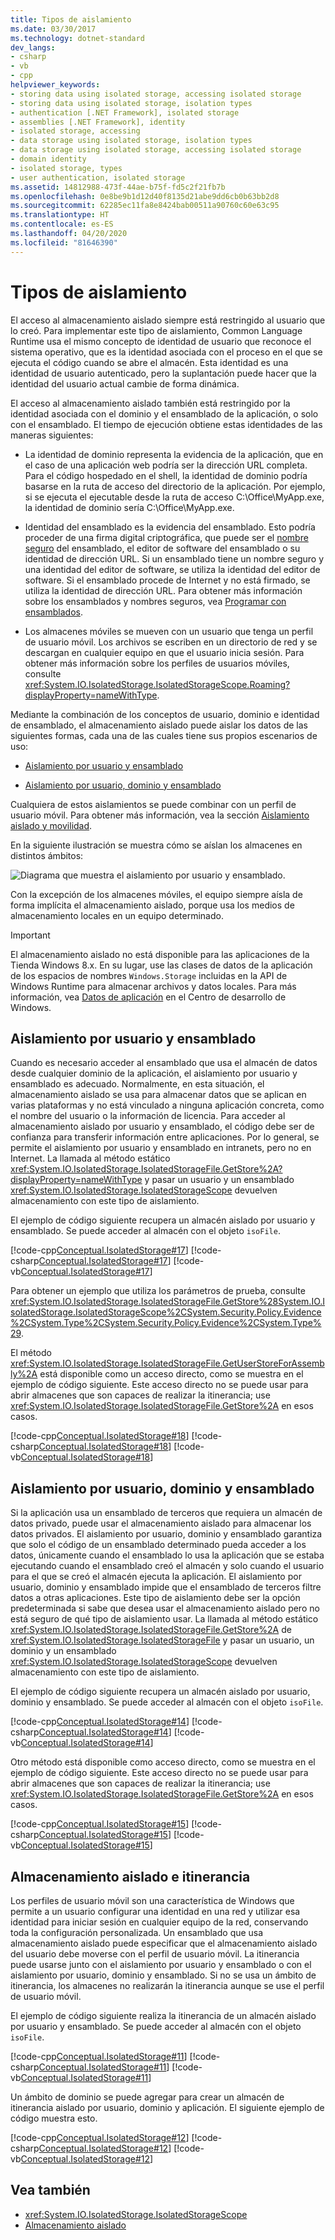 ```yaml
---
title: Tipos de aislamiento
ms.date: 03/30/2017
ms.technology: dotnet-standard
dev_langs:
- csharp
- vb
- cpp
helpviewer_keywords:
- storing data using isolated storage, accessing isolated storage
- storing data using isolated storage, isolation types
- authentication [.NET Framework], isolated storage
- assemblies [.NET Framework], identity
- isolated storage, accessing
- data storage using isolated storage, isolation types
- data storage using isolated storage, accessing isolated storage
- domain identity
- isolated storage, types
- user authentication, isolated storage
ms.assetid: 14812988-473f-44ae-b75f-fd5c2f21fb7b
ms.openlocfilehash: 0e8be9b1d12d40f8135d21abe9dd6cb0b63bb2d8
ms.sourcegitcommit: 62285ec11fa8e8424bab00511a90760c60e63c95
ms.translationtype: HT
ms.contentlocale: es-ES
ms.lasthandoff: 04/20/2020
ms.locfileid: "81646390"
---
```

# <a name="types-of-isolation"></a>Tipos de aislamiento
El acceso al almacenamiento aislado siempre está restringido al usuario que lo creó. Para implementar este tipo de aislamiento, Common Language Runtime usa el mismo concepto de identidad de usuario que reconoce el sistema operativo, que es la identidad asociada con el proceso en el que se ejecuta el código cuando se abre el almacén. Esta identidad es una identidad de usuario autenticado, pero la suplantación puede hacer que la identidad del usuario actual cambie de forma dinámica.  
  
 El acceso al almacenamiento aislado también está restringido por la identidad asociada con el dominio y el ensamblado de la aplicación, o solo con el ensamblado. El tiempo de ejecución obtiene estas identidades de las maneras siguientes:  
  
- La identidad de dominio representa la evidencia de la aplicación, que en el caso de una aplicación web podría ser la dirección URL completa. Para el código hospedado en el shell, la identidad de dominio podría basarse en la ruta de acceso del directorio de la aplicación. Por ejemplo, si se ejecuta el ejecutable desde la ruta de acceso C:\Office\MyApp.exe, la identidad de dominio sería C:\Office\MyApp.exe.  
  
- Identidad del ensamblado es la evidencia del ensamblado. Esto podría proceder de una firma digital criptográfica, que puede ser el [nombre seguro](../assembly/strong-named.md) del ensamblado, el editor de software del ensamblado o su identidad de dirección URL. Si un ensamblado tiene un nombre seguro y una identidad del editor de software, se utiliza la identidad del editor de software. Si el ensamblado procede de Internet y no está firmado, se utiliza la identidad de dirección URL. Para obtener más información sobre los ensamblados y nombres seguros, vea [Programar con ensamblados](../assembly/index.md).  
  
- Los almacenes móviles se mueven con un usuario que tenga un perfil de usuario móvil. Los archivos se escriben en un directorio de red y se descargan en cualquier equipo en que el usuario inicia sesión. Para obtener más información sobre los perfiles de usuarios móviles, consulte <xref:System.IO.IsolatedStorage.IsolatedStorageScope.Roaming?displayProperty=nameWithType>.  
  
 Mediante la combinación de los conceptos de usuario, dominio e identidad de ensamblado, el almacenamiento aislado puede aislar los datos de las siguientes formas, cada una de las cuales tiene sus propios escenarios de uso:  
  
- [Aislamiento por usuario y ensamblado](#UserAssembly)  
  
- [Aislamiento por usuario, dominio y ensamblado](#UserDomainAssembly)  
  
 Cualquiera de estos aislamientos se puede combinar con un perfil de usuario móvil. Para obtener más información, vea la sección [Aislamiento aislado y movilidad](#Roaming).  
  
 En la siguiente ilustración se muestra cómo se aíslan los almacenes en distintos ámbitos:  
  
 ![Diagrama que muestra el aislamiento por usuario y ensamblado.](./media/types-of-isolation/isolated-storage-types.gif)  
  
 Con la excepción de los almacenes móviles, el equipo siempre aísla de forma implícita el almacenamiento aislado, porque usa los medios de almacenamiento locales en un equipo determinado.  
  
> [!IMPORTANT]
> El almacenamiento aislado no está disponible para las aplicaciones de la Tienda Windows 8.x. En su lugar, use las clases de datos de la aplicación de los espacios de nombres `Windows.Storage` incluidas en la API de Windows Runtime para almacenar archivos y datos locales. Para más información, vea [Datos de aplicación](https://docs.microsoft.com/previous-versions/windows/apps/hh464917(v=win.10)) en el Centro de desarrollo de Windows.  
  
<a name="UserAssembly"></a>
## <a name="isolation-by-user-and-assembly"></a>Aislamiento por usuario y ensamblado  
 Cuando es necesario acceder al ensamblado que usa el almacén de datos desde cualquier dominio de la aplicación, el aislamiento por usuario y ensamblado es adecuado. Normalmente, en esta situación, el almacenamiento aislado se usa para almacenar datos que se aplican en varias plataformas y no está vinculado a ninguna aplicación concreta, como el nombre del usuario o la información de licencia. Para acceder al almacenamiento aislado por usuario y ensamblado, el código debe ser de confianza para transferir información entre aplicaciones. Por lo general, se permite el aislamiento por usuario y ensamblado en intranets, pero no en Internet. La llamada al método estático <xref:System.IO.IsolatedStorage.IsolatedStorageFile.GetStore%2A?displayProperty=nameWithType> y pasar un usuario y un ensamblado <xref:System.IO.IsolatedStorage.IsolatedStorageScope> devuelven almacenamiento con este tipo de aislamiento.  
  
 El ejemplo de código siguiente recupera un almacén aislado por usuario y ensamblado. Se puede acceder al almacén con el objeto `isoFile`.  
  
 [!code-cpp[Conceptual.IsolatedStorage#17](../../../samples/snippets/cpp/VS_Snippets_CLR/conceptual.isolatedstorage/cpp/source11.cpp#17)]
 [!code-csharp[Conceptual.IsolatedStorage#17](../../../samples/snippets/csharp/VS_Snippets_CLR/conceptual.isolatedstorage/cs/source11.cs#17)]
 [!code-vb[Conceptual.IsolatedStorage#17](../../../samples/snippets/visualbasic/VS_Snippets_CLR/conceptual.isolatedstorage/vb/source11.vb#17)]  
  
 Para obtener un ejemplo que utiliza los parámetros de prueba, consulte <xref:System.IO.IsolatedStorage.IsolatedStorageFile.GetStore%28System.IO.IsolatedStorage.IsolatedStorageScope%2CSystem.Security.Policy.Evidence%2CSystem.Type%2CSystem.Security.Policy.Evidence%2CSystem.Type%29>.  
  
 El método <xref:System.IO.IsolatedStorage.IsolatedStorageFile.GetUserStoreForAssembly%2A> está disponible como un acceso directo, como se muestra en el ejemplo de código siguiente. Este acceso directo no se puede usar para abrir almacenes que son capaces de realizar la itinerancia; use <xref:System.IO.IsolatedStorage.IsolatedStorageFile.GetStore%2A> en esos casos.  
  
 [!code-cpp[Conceptual.IsolatedStorage#18](../../../samples/snippets/cpp/VS_Snippets_CLR/conceptual.isolatedstorage/cpp/source11.cpp#18)]
 [!code-csharp[Conceptual.IsolatedStorage#18](../../../samples/snippets/csharp/VS_Snippets_CLR/conceptual.isolatedstorage/cs/source11.cs#18)]
 [!code-vb[Conceptual.IsolatedStorage#18](../../../samples/snippets/visualbasic/VS_Snippets_CLR/conceptual.isolatedstorage/vb/source11.vb#18)]  
  
<a name="UserDomainAssembly"></a>
## <a name="isolation-by-user-domain-and-assembly"></a>Aislamiento por usuario, dominio y ensamblado  
 Si la aplicación usa un ensamblado de terceros que requiera un almacén de datos privado, puede usar el almacenamiento aislado para almacenar los datos privados. El aislamiento por usuario, dominio y ensamblado garantiza que solo el código de un ensamblado determinado pueda acceder a los datos, únicamente cuando el ensamblado lo usa la aplicación que se estaba ejecutando cuando el ensamblado creó el almacén y solo cuando el usuario para el que se creó el almacén ejecuta la aplicación. El aislamiento por usuario, dominio y ensamblado impide que el ensamblado de terceros filtre datos a otras aplicaciones. Este tipo de aislamiento debe ser la opción predeterminada si sabe que desea usar el almacenamiento aislado pero no está seguro de qué tipo de aislamiento usar. La llamada al método estático <xref:System.IO.IsolatedStorage.IsolatedStorageFile.GetStore%2A> de <xref:System.IO.IsolatedStorage.IsolatedStorageFile> y pasar un usuario, un dominio y un ensamblado <xref:System.IO.IsolatedStorage.IsolatedStorageScope> devuelven almacenamiento con este tipo de aislamiento.  
  
 El ejemplo de código siguiente recupera un almacén aislado por usuario, dominio y ensamblado. Se puede acceder al almacén con el objeto `isoFile`.  
  
 [!code-cpp[Conceptual.IsolatedStorage#14](../../../samples/snippets/cpp/VS_Snippets_CLR/conceptual.isolatedstorage/cpp/source10.cpp#14)]
 [!code-csharp[Conceptual.IsolatedStorage#14](../../../samples/snippets/csharp/VS_Snippets_CLR/conceptual.isolatedstorage/cs/source10.cs#14)]
 [!code-vb[Conceptual.IsolatedStorage#14](../../../samples/snippets/visualbasic/VS_Snippets_CLR/conceptual.isolatedstorage/vb/source10.vb#14)]  
  
 Otro método está disponible como acceso directo, como se muestra en el ejemplo de código siguiente. Este acceso directo no se puede usar para abrir almacenes que son capaces de realizar la itinerancia; use <xref:System.IO.IsolatedStorage.IsolatedStorageFile.GetStore%2A> en esos casos.  
  
 [!code-cpp[Conceptual.IsolatedStorage#15](../../../samples/snippets/cpp/VS_Snippets_CLR/conceptual.isolatedstorage/cpp/source10.cpp#15)]
 [!code-csharp[Conceptual.IsolatedStorage#15](../../../samples/snippets/csharp/VS_Snippets_CLR/conceptual.isolatedstorage/cs/source10.cs#15)]
 [!code-vb[Conceptual.IsolatedStorage#15](../../../samples/snippets/visualbasic/VS_Snippets_CLR/conceptual.isolatedstorage/vb/source10.vb#15)]  
  
<a name="Roaming"></a>
## <a name="isolated-storage-and-roaming"></a>Almacenamiento aislado e itinerancia  
 Los perfiles de usuario móvil son una característica de Windows que permite a un usuario configurar una identidad en una red y utilizar esa identidad para iniciar sesión en cualquier equipo de la red, conservando toda la configuración personalizada. Un ensamblado que usa almacenamiento aislado puede especificar que el almacenamiento aislado del usuario debe moverse con el perfil de usuario móvil. La itinerancia puede usarse junto con el aislamiento por usuario y ensamblado o con el aislamiento por usuario, dominio y ensamblado. Si no se usa un ámbito de itinerancia, los almacenes no realizarán la itinerancia aunque se use el perfil de usuario móvil.  
  
 El ejemplo de código siguiente realiza la itinerancia de un almacén aislado por usuario y ensamblado. Se puede acceder al almacén con el objeto `isoFile`.  
  
 [!code-cpp[Conceptual.IsolatedStorage#11](../../../samples/snippets/cpp/VS_Snippets_CLR/conceptual.isolatedstorage/cpp/source9.cpp#11)]
 [!code-csharp[Conceptual.IsolatedStorage#11](../../../samples/snippets/csharp/VS_Snippets_CLR/conceptual.isolatedstorage/cs/source9.cs#11)]
 [!code-vb[Conceptual.IsolatedStorage#11](../../../samples/snippets/visualbasic/VS_Snippets_CLR/conceptual.isolatedstorage/vb/source9.vb#11)]  
  
 Un ámbito de dominio se puede agregar para crear un almacén de itinerancia aislado por usuario, dominio y aplicación. El siguiente ejemplo de código muestra esto.  
  
 [!code-cpp[Conceptual.IsolatedStorage#12](../../../samples/snippets/cpp/VS_Snippets_CLR/conceptual.isolatedstorage/cpp/source9.cpp#12)]
 [!code-csharp[Conceptual.IsolatedStorage#12](../../../samples/snippets/csharp/VS_Snippets_CLR/conceptual.isolatedstorage/cs/source9.cs#12)]
 [!code-vb[Conceptual.IsolatedStorage#12](../../../samples/snippets/visualbasic/VS_Snippets_CLR/conceptual.isolatedstorage/vb/source9.vb#12)]  
  
## <a name="see-also"></a>Vea también

- <xref:System.IO.IsolatedStorage.IsolatedStorageScope>
- [Almacenamiento aislado](../../../docs/standard/io/isolated-storage.md)
